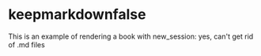 # keepmarkdownfalse
This is an example of rendering a book with new_session: yes, can't get rid of .md files
